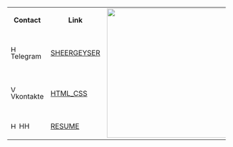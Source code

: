 <table>
    <tr>
        <td align='center'><strong>Contact</strong></td>
        <td align='center'><strong>Link</strong></td>
        <td rowspan="4"><img style="height: 300px;" src="https://v.3bir.net/3bir/web/9or/tr7eb/68.gif" /></td>
    </tr>
    <tr>
<td><img src="https://web.telegram.org/favicon.ico" alt="HH_LOGO" width="15"> Telegram</td>
<td><a href="https://t.me/SheerGeyser">SHEERGEYSER</a></td>
</tr>
    <tr>
<td><img src="https://vk.com/images/icons/favicons/fav_logo.ico" alt="VK_LOGO" width="15"> Vkontakte</td>
<td><a href="https://vk.com/html_css">HTML_CSS</a></td>
</tr>
<tr>
<td><img src="https://i.hh.ru/favicons/70x70.png" alt="HH_LOGO" width="15"> HH</td>
<td><a href="https://ekaterinburg.hh.ru/resume/671768dcff0781f85a0039ed1f424e6b614e67">RESUME</a></td>
</tr>
</table>
